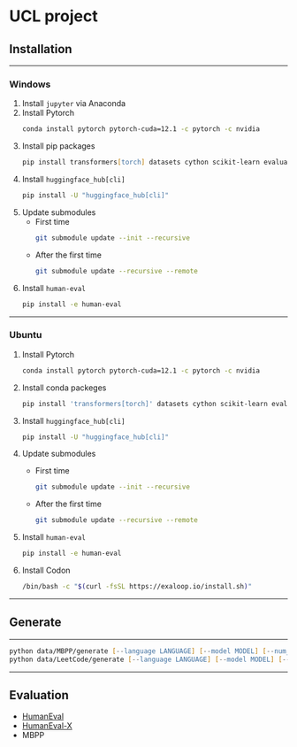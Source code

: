 # UCL project
## Installation

---
### Windows
1. Install `jupyter` via Anaconda
2. Install Pytorch
    ```zsh
    conda install pytorch pytorch-cuda=12.1 -c pytorch -c nvidia
    ```
3. Install pip packages
    ```zsh
    pip install transformers[torch] datasets cython scikit-learn evaluate trl peft tqdm loguru
    ```
4. Install `huggingface_hub[cli]`
   ```zsh
   pip install -U "huggingface_hub[cli]"
   ```
5. Update submodules
   - First time
       ```zsh
       git submodule update --init --recursive
       ```
    - After the first time
       ```zsh
       git submodule update --recursive --remote
       ```
6. Install `human-eval`
   ```zsh
   pip install -e human-eval
   ```
---
### Ubuntu
1. Install Pytorch
    ```zsh
    conda install pytorch pytorch-cuda=12.1 -c pytorch -c nvidia
    ```
2. Install conda packeges
   ```zsh
   pip install 'transformers[torch]' datasets cython scikit-learn evaluate trl peft tqdm loguru
   ```
3. Install `huggingface_hub[cli]`
   ```zsh
   pip install -U "huggingface_hub[cli]"
   ```
4. Update submodules
   - First time
       ```zsh
       git submodule update --init --recursive
       ```
    - After the first time
       ```zsh
       git submodule update --recursive --remote
       ```

7. Install `human-eval`
   ```zsh
   pip install -e human-eval
   ```
8. Install Codon
   ```zsh
   /bin/bash -c "$(curl -fsSL https://exaloop.io/install.sh)"
   ```
---
## Generate
---
```zsh
python data/MBPP/generate [--language LANGUAGE] [--model MODEL] [--num_samples_per_task NUM_SAMPLES_PER_TASK] [--num_attempts NUM_ATTEMPTS] [--compiler COMPILER] [--demo]
python data/LeetCode/generate [--language LANGUAGE] [--model MODEL] [--num_samples_per_task NUM_SAMPLES_PER_TASK] [--compiler COMPILER] [--demo]
```
---
## Evaluation
- [HumanEval](human-eval/README.md)
- [HumanEval-X](CodeGeeX/codegeex/benchmark/README_zh.md)
- MBPP
